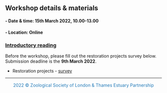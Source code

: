 ## Workshop details & materials

#### - Date & time: 15th March 2022, 10.00-13.00

#### - Location: Online 

### <a href="https://thamesestuarypartnership.github.io/3cs/docs/Workshop%20Introduction.pdf" target="_blank">Introductory reading</a>

Before the workshop, please fill out the restoration projects survey below. Submission deadline is the **9th March 2022**. 

- Restoration projects - <a href="https://survey123.arcgis.com/share/a425bad4dfc8413abd8960ddf9976e77" target="_blank">survey</a>


<hr>
<center><p style="color:#267CB9">2022 © Zoological Society of London & Thames Estuary Partnership</p></center>

<link rel="stylesheet" href="https://cdnjs.cloudflare.com/ajax/libs/font-awesome/4.7.0/css/font-awesome.min.css">
<p style="text-align: center;">
<a href="https://www.zsl.org/" target="_blank" class="fa fa-globe fa-lg" style="color:#00b3db"></a> <a href="https://www.thamesestuarypartnership.org/" target="_blank" class="fa fa-globe fa-lg" style="color:#ad7247"></a> <a href="mailto:w.bodnar@ucl.ac.uk" class="fa fa-envelope fa-lg" style="color:#267CB9"></a>
